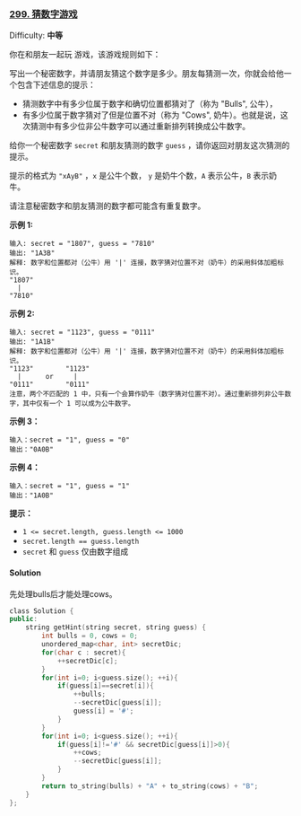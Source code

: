 ### [299\. 猜数字游戏](https://leetcode-cn.com/problems/bulls-and-cows/)

Difficulty: **中等**


你在和朋友一起玩 游戏，该游戏规则如下：

写出一个秘密数字，并请朋友猜这个数字是多少。朋友每猜测一次，你就会给他一个包含下述信息的提示：

*   猜测数字中有多少位属于数字和确切位置都猜对了（称为 "Bulls", 公牛），
*   有多少位属于数字猜对了但是位置不对（称为 "Cows", 奶牛）。也就是说，这次猜测中有多少位非公牛数字可以通过重新排列转换成公牛数字。

给你一个秘密数字 `secret` 和朋友猜测的数字 `guess` ，请你返回对朋友这次猜测的提示。

提示的格式为 `"xAyB"` ，`x` 是公牛个数， `y` 是奶牛个数，`A` 表示公牛，`B` 表示奶牛。

请注意秘密数字和朋友猜测的数字都可能含有重复数字。

**示例 1:**

```
输入: secret = "1807", guess = "7810"
输出: "1A3B"
解释: 数字和位置都对（公牛）用 '|' 连接，数字猜对位置不对（奶牛）的采用斜体加粗标识。
"1807"
  |
"7810"
```

**示例 2:**

```
输入: secret = "1123", guess = "0111"
输出: "1A1B"
解释: 数字和位置都对（公牛）用 '|' 连接，数字猜对位置不对（奶牛）的采用斜体加粗标识。
"1123"        "1123"
  |      or     |
"0111"        "0111"
注意，两个不匹配的 1 中，只有一个会算作奶牛（数字猜对位置不对）。通过重新排列非公牛数字，其中仅有一个 1 可以成为公牛数字。
```

**示例 3：**

```
输入：secret = "1", guess = "0"
输出："0A0B"
```

**示例 4：**

```
输入：secret = "1", guess = "1"
输出："1A0B"
```

**提示：**

*   `1 <= secret.length, guess.length <= 1000`
*   `secret.length == guess.length`
*   `secret` 和 `guess` 仅由数字组成


#### Solution

先处理bulls后才能处理cows。

```cpp
​class Solution {
public:
    string getHint(string secret, string guess) {
        int bulls = 0, cows = 0;
        unordered_map<char, int> secretDic;
        for(char c : secret){
            ++secretDic[c];
        }
        for(int i=0; i<guess.size(); ++i){
            if(guess[i]==secret[i]){
                ++bulls;
                --secretDic[guess[i]];
                guess[i] = '#';
            }
        }
        for(int i=0; i<guess.size(); ++i){
            if(guess[i]!='#' && secretDic[guess[i]]>0){
                ++cows;
                --secretDic[guess[i]];
            }
        }
        return to_string(bulls) + "A" + to_string(cows) + "B";
    }
};
```